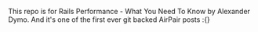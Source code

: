 This repo is for Rails Performance - What You Need To Know by Alexander Dymo. And it's one of the first ever git backed AirPair posts :{}